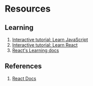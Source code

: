 # Resources

## Learning

1. [Interactive tutorial: Learn JavaScript](https://v2.scrimba.com/learn-javascript-c0v)
2. [Interactive tutorial: Learn React](https://v2.scrimba.com/learn-react-c0e)
3. [React's Learning docs](https://react.dev/learn)

## References

1. [React Docs](https://react.dev/reference/react)
